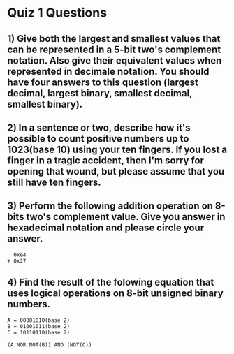 # Quiz 1 Questions 

## 1) Give both the largest and smallest values that can be represented in a 5-bit two's complement notation. Also give their equivalent values when represented in decimale notation. You should have four answers to this question (largest decimal, largest binary, smallest decimal, smallest binary).

## 2) In a sentence or two, describe how it's possible to count positive numbers up to 1023(base 10) using your ten fingers. If you lost a finger in a tragic accident, then I'm sorry for opening that wound, but please assume that you still have ten fingers.

## 3) Perform the following addition operation on 8-bits two's complement value. Give you answer in hexadecimal notation and please circle your answer.
```
  0xe4
+ 0x27
```

## 4) Find the result of the folowing equation that uses logical operations on 8-bit unsigned binary numbers. 
```
A = 00001010(base 2)
B = 01001011(base 2)
C = 10110110(base 2)

(A NOR NOT(B)) AND (NOT(C))
```
